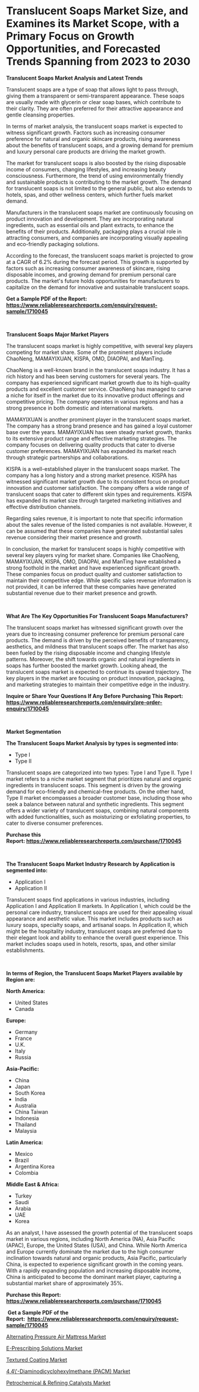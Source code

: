 <p><h1>Translucent Soaps Market Size, and Examines its Market Scope, with a Primary Focus on Growth Opportunities, and Forecasted Trends Spanning from 2023 to 2030</h1></p><p><strong>Translucent Soaps Market Analysis and Latest Trends</strong></p>
<p><p>Translucent soaps are a type of soap that allows light to pass through, giving them a transparent or semi-transparent appearance. These soaps are usually made with glycerin or clear soap bases, which contribute to their clarity. They are often preferred for their attractive appearance and gentle cleansing properties.</p><p>In terms of market analysis, the translucent soaps market is expected to witness significant growth. Factors such as increasing consumer preference for natural and organic skincare products, rising awareness about the benefits of translucent soaps, and a growing demand for premium and luxury personal care products are driving the market growth.</p><p>The market for translucent soaps is also boosted by the rising disposable income of consumers, changing lifestyles, and increasing beauty consciousness. Furthermore, the trend of using environmentally friendly and sustainable products is contributing to the market growth. The demand for translucent soaps is not limited to the general public, but also extends to hotels, spas, and other wellness centers, which further fuels market demand.</p><p>Manufacturers in the translucent soaps market are continuously focusing on product innovation and development. They are incorporating natural ingredients, such as essential oils and plant extracts, to enhance the benefits of their products. Additionally, packaging plays a crucial role in attracting consumers, and companies are incorporating visually appealing and eco-friendly packaging solutions.</p><p>According to the forecast, the translucent soaps market is projected to grow at a CAGR of 6.2% during the forecast period. This growth is supported by factors such as increasing consumer awareness of skincare, rising disposable incomes, and growing demand for premium personal care products. The market's future holds opportunities for manufacturers to capitalize on the demand for innovative and sustainable translucent soaps.</p></p>
<p><strong>Get a Sample PDF of the Report:&nbsp; <a href="https://www.reliableresearchreports.com/enquiry/request-sample/1710045">https://www.reliableresearchreports.com/enquiry/request-sample/1710045</a></strong></p>
<p>&nbsp;</p>
<p><strong>Translucent Soaps Major Market Players</strong></p>
<p><p>The translucent soaps market is highly competitive, with several key players competing for market share. Some of the prominent players include ChaoNeng, MAMAYIXUAN, KISPA, OMO, DIAOPAI, and ManTing.</p><p>ChaoNeng is a well-known brand in the translucent soaps industry. It has a rich history and has been serving customers for several years. The company has experienced significant market growth due to its high-quality products and excellent customer service. ChaoNeng has managed to carve a niche for itself in the market due to its innovative product offerings and competitive pricing. The company operates in various regions and has a strong presence in both domestic and international markets.</p><p>MAMAYIXUAN is another prominent player in the translucent soaps market. The company has a strong brand presence and has gained a loyal customer base over the years. MAMAYIXUAN has seen steady market growth, thanks to its extensive product range and effective marketing strategies. The company focuses on delivering quality products that cater to diverse customer preferences. MAMAYIXUAN has expanded its market reach through strategic partnerships and collaborations.</p><p>KISPA is a well-established player in the translucent soaps market. The company has a long history and a strong market presence. KISPA has witnessed significant market growth due to its consistent focus on product innovation and customer satisfaction. The company offers a wide range of translucent soaps that cater to different skin types and requirements. KISPA has expanded its market size through targeted marketing initiatives and effective distribution channels.</p><p>Regarding sales revenue, it is important to note that specific information about the sales revenue of the listed companies is not available. However, it can be assumed that these companies have generated substantial sales revenue considering their market presence and growth.</p><p>In conclusion, the market for translucent soaps is highly competitive with several key players vying for market share. Companies like ChaoNeng, MAMAYIXUAN, KISPA, OMO, DIAOPAI, and ManTing have established a strong foothold in the market and have experienced significant growth. These companies focus on product quality and customer satisfaction to maintain their competitive edge. While specific sales revenue information is not provided, it can be inferred that these companies have generated substantial revenue due to their market presence and growth.</p></p>
<p>&nbsp;</p>
<p><strong>What Are The Key Opportunities For Translucent Soaps Manufacturers?</strong></p>
<p><p>The translucent soaps market has witnessed significant growth over the years due to increasing consumer preference for premium personal care products. The demand is driven by the perceived benefits of transparency, aesthetics, and mildness that translucent soaps offer. The market has also been fueled by the rising disposable income and changing lifestyle patterns. Moreover, the shift towards organic and natural ingredients in soaps has further boosted the market growth. Looking ahead, the translucent soaps market is expected to continue its upward trajectory. The key players in the market are focusing on product innovation, packaging, and marketing strategies to maintain their competitive edge in the industry.</p></p>
<p><strong>Inquire or Share Your Questions If Any Before Purchasing This Report: <a href="https://www.reliableresearchreports.com/enquiry/pre-order-enquiry/1710045">https://www.reliableresearchreports.com/enquiry/pre-order-enquiry/1710045</a></strong></p>
<p>&nbsp;</p>
<p><strong>Market Segmentation</strong></p>
<p><strong>The Translucent Soaps Market Analysis by types is segmented into:</strong></p>
<p><ul><li>Type I</li><li>Type II</li></ul></p>
<p><p>Translucent soaps are categorized into two types: Type I and Type II. Type I market refers to a niche market segment that prioritizes natural and organic ingredients in translucent soaps. This segment is driven by the growing demand for eco-friendly and chemical-free products. On the other hand, Type II market encompasses a broader customer base, including those who seek a balance between natural and synthetic ingredients. This segment offers a wider variety of translucent soaps, combining natural components with added functionalities, such as moisturizing or exfoliating properties, to cater to diverse consumer preferences.</p></p>
<p><strong>Purchase this Report:&nbsp;<a href="https://www.reliableresearchreports.com/purchase/1710045">https://www.reliableresearchreports.com/purchase/1710045</a></strong></p>
<p>&nbsp;</p>
<p><strong>The Translucent Soaps Market Industry Research by Application is segmented into:</strong></p>
<p><ul><li>Application I</li><li>Application II</li></ul></p>
<p><p>Translucent soaps find applications in various industries, including Application I and Application II markets. In Application I, which could be the personal care industry, translucent soaps are used for their appealing visual appearance and aesthetic value. This market includes products such as luxury soaps, specialty soaps, and artisanal soaps. In Application II, which might be the hospitality industry, translucent soaps are preferred due to their elegant look and ability to enhance the overall guest experience. This market includes soaps used in hotels, resorts, spas, and other similar establishments.</p></p>
<p>&nbsp;</p>
<p><strong>In terms of Region, the Translucent Soaps Market Players available by Region are:</strong></p>
<p>
    <p> <strong> North America: </strong>
        <ul>
            <li>United States</li>
            <li>Canada</li>
        </ul>
        </p> 
    <p> <strong> Europe: </strong>
        <ul>
            <li>Germany</li>
            <li>France</li>
            <li>U.K.</li>
            <li>Italy</li>
            <li>Russia</li>
        </ul>
        </p> 
    <p> <strong> Asia-Pacific: </strong>
        <ul>
            <li>China</li>
            <li>Japan</li>
            <li>South Korea</li>
            <li>India</li>
            <li>Australia</li>
            <li>China Taiwan</li>
            <li>Indonesia</li>
            <li>Thailand</li>
            <li>Malaysia</li>
        </ul>
        </p> 
    <p> <strong> Latin America: </strong>
        <ul>
            <li>Mexico</li>
            <li>Brazil</li>
            <li>Argentina Korea</li>
            <li>Colombia</li>
        </ul>
        </p> 
    <p> <strong> Middle East & Africa: </strong>
        <ul>
            <li>Turkey</li>
            <li>Saudi</li>
            <li>Arabia</li>
            <li>UAE</li>
            <li>Korea</li>
        </ul>
    </p>
    </p>
<p><p>As an analyst, I have assessed the growth potential of the translucent soaps market in various regions, including North America (NA), Asia Pacific (APAC), Europe, the United States (USA), and China. While North America and Europe currently dominate the market due to the high consumer inclination towards natural and organic products, Asia Pacific, particularly China, is expected to experience significant growth in the coming years. With a rapidly expanding population and increasing disposable income, China is anticipated to become the dominant market player, capturing a substantial market share of approximately 35%.</p></p>
<p><strong>Purchase this Report: <a href="https://www.reliableresearchreports.com/purchase/1710045">https://www.reliableresearchreports.com/purchase/1710045</a></strong></p>
<p>&nbsp;<strong>Get a Sample PDF of the Report:&nbsp;&nbsp;<a href="https://www.reliableresearchreports.com/enquiry/request-sample/1710045">https://www.reliableresearchreports.com/enquiry/request-sample/1710045</a></strong></p>
<p><strong></strong></p>
<p><p><a href="https://medium.com/@rfadda741254/alternating-pressure-air-mattress-market-analysis-and-sze-forecasted-for-period-from-2023-to-2030-a6c443a33944">Alternating Pressure Air Mattress Market</a></p><p><a href="https://medium.com/@adibooy632501/e-prescribing-solutions-market-research-report-its-history-and-forecast-2023-to-2030-6a7c783cc25a">E-Prescribing Solutions Market</a></p><p><a href="https://medium.com/@fitanstorm7845/textured-coating-market-size-and-market-trends-complete-industry-overview-2023-to-2030-3ff8fd25f969">Textured Coating Market</a></p><p><a href="https://medium.com/@azadyoi012547/4-4-diaminodicyclohexylmethane-pacm-market-insight-market-trends-growth-forecasted-from-2023-a92c57bcc232">4,4\'-Diaminodicyclohexylmethane (PACM) Market</a></p><p><a href="https://medium.com/@adiroy75486/petrochemical-amp-refining-catalysts-market-research-report-its-history-and-forecast-2023-to-3033f5cbf0ef">Petrochemical & Refining Catalysts Market</a></p></p>